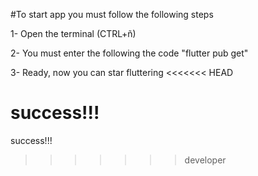 #To start app you must follow the following steps

1- Open the terminal (CTRL+ñ)

2- You must enter the following the code "flutter pub get"

3- Ready, now you can star fluttering
<<<<<<< HEAD

success!!!
=======

success!!!



>>>>>>> developer
